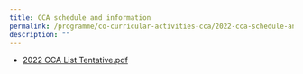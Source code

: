 ```yaml
---
title: CCA schedule and information
permalink: /programme/co-curricular-activities-cca/2022-cca-schedule-and-information-tentative/
description: ""
---
```


* [2022 CCA List Tentative.pdf](/files/2022%20CCA%20List%20Tentative.pdf)